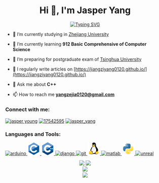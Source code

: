 <h1 align="center">Hi 👋, I'm Jasper Yang</h1>
<p align="center"><a href="https://git.io/typing-svg"><img src="https://readme-typing-svg.herokuapp.com?size=22&center=%E7%9C%9F%E7%9A%84&vCenter=%E7%9C%9F%E7%9A%84&multiline=true&width=600&height=80&lines=stay+hungry%2C+stay+foolish;but+endliss+learning%2C+but+everlasting+pursuing" alt="Typing SVG" /></a></a></p>

- 🔭 I’m currently studying in [Zhejiang University](https://www.zju.edu.cn/)

- 🌱 I’m currently learning **912 Basic Comprehensive of Computer Science**

- 👯 I’m preparing for postgraduate exam of [Tsinghua University](https://www.tsinghua.edu.cn/)

- 📝 I regularly write articles on [https://jiangziyang0120.github.io/](https://jiangziyang0120.github.io/)

- 💬 Ask me about **C++**

- 📫 How to reach me **yangzejia0120@gmail.com**

<h3 align="left">Connect with me:</h3>
<p align="left">
<a href="https://www.linkedin.com/in/jasper-young-200a51247/" target="blank"><img align="center" src="https://raw.githubusercontent.com/rahuldkjain/github-profile-readme-generator/master/src/images/icons/Social/linked-in-alt.svg" alt="jasper young" height="30" width="40" /></a>
<a href="https://stackoverflow.com/users/17542595" target="blank"><img align="center" src="https://raw.githubusercontent.com/rahuldkjain/github-profile-readme-generator/master/src/images/icons/Social/stack-overflow.svg" alt="17542595" height="30" width="40" /></a>
<a href="https://www.leetcode.com/jasper_yang" target="blank"><img align="center" src="https://raw.githubusercontent.com/rahuldkjain/github-profile-readme-generator/master/src/images/icons/Social/leet-code.svg" alt="jasper_yang" height="30" width="40" /></a>
</p>

<h3 align="left">Languages and Tools:</h3>
<p align="left"> <a href="https://www.arduino.cc/" target="_blank" rel="noreferrer"> <img src="https://cdn.worldvectorlogo.com/logos/arduino-1.svg" alt="arduino" width="40" height="40"/> </a> <a href="https://www.cprogramming.com/" target="_blank" rel="noreferrer"> <img src="https://raw.githubusercontent.com/devicons/devicon/master/icons/c/c-original.svg" alt="c" width="40" height="40"/> </a> <a href="https://www.w3schools.com/cpp/" target="_blank" rel="noreferrer"> <img src="https://raw.githubusercontent.com/devicons/devicon/master/icons/cplusplus/cplusplus-original.svg" alt="cplusplus" width="40" height="40"/> </a> <a href="https://www.djangoproject.com/" target="_blank" rel="noreferrer"> <img src="https://cdn.worldvectorlogo.com/logos/django.svg" alt="django" width="40" height="40"/> </a> <a href="https://git-scm.com/" target="_blank" rel="noreferrer"> <img src="https://www.vectorlogo.zone/logos/git-scm/git-scm-icon.svg" alt="git" width="40" height="40"/> </a> <a href="https://www.linux.org/" target="_blank" rel="noreferrer"> <img src="https://raw.githubusercontent.com/devicons/devicon/master/icons/linux/linux-original.svg" alt="linux" width="40" height="40"/> </a> <a href="https://www.mathworks.com/" target="_blank" rel="noreferrer"> <img src="https://upload.wikimedia.org/wikipedia/commons/2/21/Matlab_Logo.png" alt="matlab" width="40" height="40"/> </a> <a href="https://www.python.org" target="_blank" rel="noreferrer"> <img src="https://raw.githubusercontent.com/devicons/devicon/master/icons/python/python-original.svg" alt="python" width="40" height="40"/> </a> <a href="https://unrealengine.com/" target="_blank" rel="noreferrer"> <img src="https://raw.githubusercontent.com/kenangundogan/fontisto/036b7eca71aab1bef8e6a0518f7329f13ed62f6b/icons/svg/brand/unreal-engine.svg" alt="unreal" width="40" height="40"/> </a> </p>


<div align="center">
<span>  </span>
<img height="170px" src="https://github-readme-stats.vercel.app/api?username=JiangZiyang0120" /><span>  </span><img height="170px" src="https://github-readme-stats.vercel.app/api/top-langs/?username=JiangZiyang0120&layout=compact&langs_count=8&exclude_repo=JiangZiyang0120,JiangZiyang0120.github.io,,912_project,THU-CS912-kaoyan,Math-Data,review_the_national_post-graduate_entrance_examination,Reading-Books" />
<span>  </span>
</div>



<div align="center">
    <img  src="https://github-readme-streak-stats.herokuapp.com/?user=JiangZiyang0120" />
</div>

<div align="center">
    <img src="https://activity-graph.herokuapp.com/graph?username=JiangZiyang0120&theme=minimal" />
</div>


